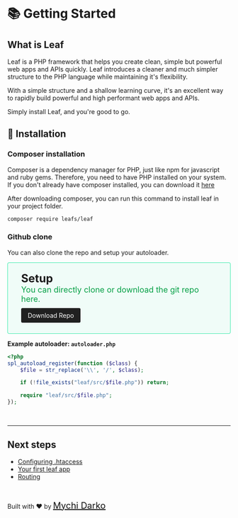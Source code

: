 # 📚 Getting Started

## What is Leaf

Leaf is a PHP framework that helps you create clean, simple but powerful web apps and APIs quickly. Leaf introduces a cleaner and much simpler structure to the PHP language while maintaining it's flexibility.

With a simple structure and a shallow learning curve, it's an excellent way to rapidly build powerful and high performant web apps and APIs.

Simply install Leaf, and you're good to go.

## 📁 Installation

### Composer installation

Composer is a dependency manager for PHP, just like npm for javascript and ruby gems. Therefore, you need to have PHP installed on your system. If you don't already have composer installed, you can download it [here](https://getcomposer.org/)

After downloading composer, you can run this command to install leaf in your project folder.

```bash
composer require leafs/leaf
```

### Github clone

You can also clone the repo and setup your autoloader.

<div style="border: 1px solid rgba(10, 230, 150, 0.8); border-radius: 4px; background: rgba(10, 230, 150, 0.05); padding: 20px 30px; padding-bottom: 32px;">
  <div style="font-weight: bolder; font-size: 25px; margin-bottom: -18px !important;">Setup</div>
    <p style="color: rgb(5, 160, 70); font-size: 18px;">
       You can directly clone or download the git repo here.
    </p>
    <a
      href="https://github.com/leafsphp/leaf/archive/v2.4.0.zip"
      style="background: #202020; color: white; text-decoration: none; padding: 8px 15px; border-radius: 3px;"
      download
    >Download Repo</a>
</div>

**Example autoloader: `autoloader.php`**

```php
<?php
spl_autoload_register(function ($class) {
    $file = str_replace('\\', '/', $class);

    if (!file_exists("leaf/src/$file.php")) return;

    require "leaf/src/$file.php";
});
```

<br>
<hr>

## Next steps

- [Configuring .htaccess](leaf/v/2.4.2/intro/htaccess)
- [Your first leaf app](leaf/v/2.4.2/intro/first)
- [Routing](leaf/v/2.4.2/routing/)

<br>

Built with ❤ by <a href="https://mychi.netlify.app" style="font-size: 20px; color: #111;" target="_blank">Mychi Darko</a>
